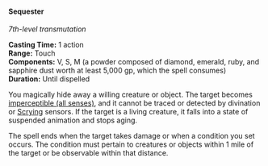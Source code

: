 #### Sequester
<!-- markdownlint-disable link-image-reference-definitions -->
[_metadata_:spell_name]:- "Sequester"
[_metadata_:spell_level]:- "7"
[_metadata_:spell_school]:- "transmutation"
[_metadata_:ritual]:- "false"
[_metadata_:casting_time_amount]:- "1"
[_metadata_:casting_time_unit]:- "action"
[_metadata_:range]:- "Touch"
[_metadata_:target]:- "one willing creature or object"
[_metadata_:components_verbal]:- "true"
[_metadata_:components_somatic]:- "true"
[_metadata_:components_material]:- "true"
[_metadata_:components_material_description]:- "a powder composed of diamond, emerald, ruby, and sapphire dust worth at least 5,000 gp, which the spell consumes"
[_metadata_:components_material_cost]:- "5,000 gp"
[_metadata_:duration]:- "Until dispelled"
[_metadata_:concentration]:- "false"
[_metadata_:compared_to_wotc_srd_5.1]:- "mechanics_different_wording_different"
[_metadata_:compared_to_a5e_srd]:- "mechanics_different_wording_different"
<!-- markdownlint-disable-next-line no-emphasis-as-heading -->
_7th-level transmutation_

**Casting Time:** 1 action \
**Range:** Touch \
**Components:** V, S, M (a powder composed of diamond, emerald, ruby, and sapphire dust worth at least 5,000 gp, which the spell consumes) \
**Duration:** Until dispelled

You magically hide away a willing creature or object.
The target becomes [imperceptible (all senses)](#Conditions_imperceptible), and it cannot be traced or detected by divination or [Scrying](#Scrying_scrying) sensors.
If the target is a living creature, it falls into a state of suspended animation and stops aging.

The spell ends when the target takes damage or when a condition you set occurs.
The condition must pertain to creatures or objects within 1 mile of the target or be observable within that distance.
